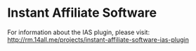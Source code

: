 # Instant Affiliate Software

For information about the IAS plugin, please visit:
http://rm.14all.me/projects/instant-affiliate-software-ias-plugin